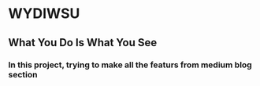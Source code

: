 # WYDIWSU

## What You Do Is What You See

### In this project, trying to make all the featurs from medium blog section
